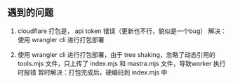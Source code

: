 ## 遇到的问题

1. cloudflare 打包是， api token 错误（更新也不行，貌似是一个bug）
   解决：使用 wrangler cli 进行打包部署

2. 使用 wrangler cli 进行打包部署，由于 tree shaking，忽略了动态引用的 tools.mjs 文件，只上传了 index.mjs 和 mastra.mjs 文件，导致worker 执行时报错
   暂时解决：打包完成后，硬编码到 index.mjs 中
